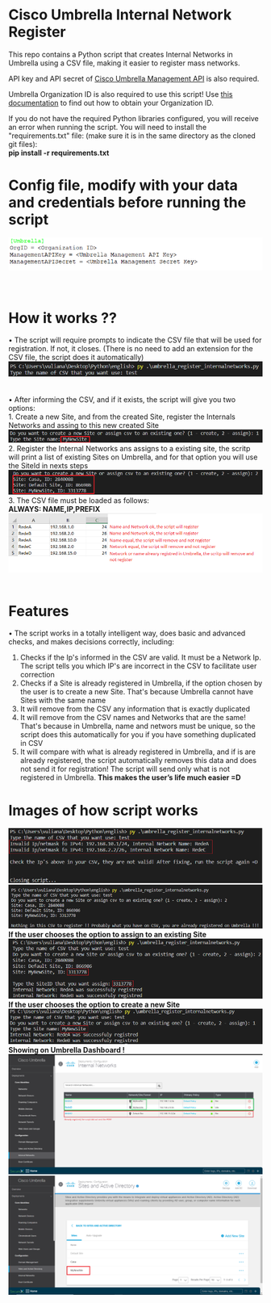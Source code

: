 # Cisco Umbrella Internal Network Register

This repo contains a Python script that creates Internal Networks in Umbrella using a CSV file, making it easier to register mass networks.

API key and API secret of <a href="https://docs.umbrella.com/umbrella-api/docs/authentication-and-errors">Cisco Umbrella Management API</a> is also required.

Umbrella Organization ID is also required to use this script! Use <a href = "https://docs.umbrella.com/deployment-umbrella/docs/find-your-organization-id" target="_blank">this documentation</a> to find out how to obtain your Organization ID.

If you do not have the required Python libraries configured, you will receive an error when running the script. You will need to install the "requirements.txt" file: (make sure it is in the same directory as the cloned git files):<br>
<b> pip install -r requirements.txt</b><br>

# Config file, modify with your data and credentials before running the script
<img src="screenshots/configuration.png"><br><br><br>


# How it works ??
• The script will require prompts to indicate the CSV file that will be used for registration. If not, it closes. (There is no need to add an extension for the CSV file, the script does it automatically)<br>
<img src="screenshots/typecsv.png"><br><br><br>
• After informing the CSV, and if it exists, the script will give you two options:<br> 
    1. Create a new Site, and from the created Site, register the Internals Networks and assing to this new created Site<br>
    <img src="screenshots/create_newSite.png"><br>
    2. Register the Internal Networks ans assigns to a existing site, the scritp will print a list of existing Sites on Umbrella, and for that option you will use the SiteId in nexts steps<br>
    <img src="screenshots/listSites.png"><br>
    3. The CSV file must be loaded as follows:<br>
<b> ALWAYS: NAME,IP,PREFIX</b>
<img src="screenshots/csv_file.png"><br><br>

# Features
•  The script works in a totally intelligent way, does basic and advanced checks, and makes decisions correctly, including:<br>
1. Checks if the Ip's informed in the CSV are valid. It must be a Network Ip. The script tells you which IP's are incorrect in the CSV to facilitate user correction
2. Checks if a Site is already registered in Umbrella, if the option chosen by the user is to create a new Site. That's because Umbrella cannot have Sites with the same name
3. It will remove from the CSV any information that is exactly duplicated
4. It will remove from the CSV names and Networks that are the same! That's because in Umbrella, name and networs must be unique, so the script does this automatically for you if you have something duplicated in CSV
5. It will compare with what is already registered in Umbrella, and if is are already registered, the script automatically removes this data and does not send it for registration! The script will send only what is not registered in Umbrella. <b>This makes the user’s life much easier =D</b>

# Images of how script works
<img src="screenshots/invalidNetwork.png"><br>
<img src="screenshots/nothing_new.png"><br>
<b> If the user chooses the option to assign to an existing Site<b><br>
<img src="screenshots/option_assign.png"><br>
<b> If the user chooses the option to create a new Site<b>
<img src="screenshots/option_create.png"><br>
<b> Showing on Umbrella Dashboard !
<img src="screenshots/umbrella_internalnetworks.png"><br>
<img src="screenshots/umbrellaSites.png"><br>
